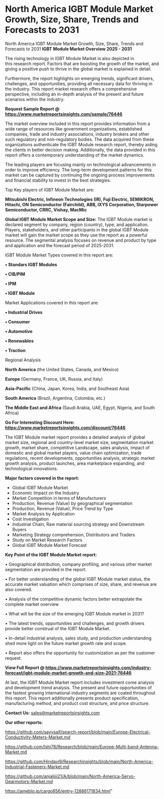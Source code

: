 # North America IGBT Module Market Growth, Size, Share, Trends and Forecasts to 2031
 North America IGBT Module Market Growth, Size, Share, Trends and Forecasts to 2031
<Strong> IGBT Module Market Overview 2025 - 2031</strong>

The rising technology in IGBT Module Market is also depicted in this research report. Factors that are boosting the growth of the market, and giving a positive push to thrive in the global market is explained in detail.

Furthermore, the report highlights on emerging trends, significant drivers, challenges, and opportunities, providing all necessary data for thriving in the industry. This report market research offers a comprehensive perspective, including an in-depth analysis of the present and future scenarios within the industry.

<strong>Request Sample Report @ <a href=https://www.marketreportsinsights.com/sample/76446>https://www.marketreportsinsights.com/sample/76446</a></strong>

The market overview included in this report provides information from a wide range of resources like government organizations, established companies, trade and industry associations, industry brokers and other such regulatory and non-regulatory bodies. The data acquired from these organizations authenticate the IGBT Module research report, thereby aiding the clients in better decision making. Additionally, the data provided in this report offers a contemporary understanding of the market dynamics.

The leading players are focusing mainly on technological advancements in order to improve efficiency. The long-term development patterns for this market can be captured by continuing the ongoing process improvements and financial stability to invest in the best strategies.

Top Key players of IGBT Module Market are:

<strong>Mitsubishi Electric, Infineon Technologies (IR), Fuji Electric, SEMIKRON, Hitachi, ON Semiconductor (Fairchild), ABB, IXYS Corporation, Starpower Semiconductor, CRRC, Vishay, MacMic</strong>

<strong><b>Global IGBT Module Market Scope and Size:</b></strong>
The IGBT Module market is declared segment by company, region (country), type, and application. Players, stakeholders, and other participants in the global IGBT Module market will gain the market scope as they use the report as a powerful resource. The segmental analysis focuses on revenue and product by type and application and the forecast period of 2025-2031.

IGBT Module Market Types covered in this report are:

<strong>• Standars IGBT Modules

• CIB/PIM

• IPM

• IGBT Module</strong>

Market Applications covered in this report are:

<strong>• Industrial Drives

• Consumer

• Automotive

• Renewables

• Traction</strong> 

Regional Analysis

<strong>North America</strong> (the United States, Canada, and Mexico)

<strong>Europe</strong> (Germany, France, UK, Russia, and Italy)

<strong>Asia-Pacific</strong> (China, Japan, Korea, India, and Southeast Asia)

<strong>South America</strong> (Brazil, Argentina, Colombia, etc.)

<strong>The Middle East and Africa</strong> (Saudi Arabia, UAE, Egypt, Nigeria, and South Africa)

<strong>Go For Interesting Discount Here: <a href=https://www.marketreportsinsights.com/discount/76446>https://www.marketreportsinsights.com/discount/76446</a></strong>

The IGBT Module market report provides a detailed analysis of global market size, regional and country-level market size, segmentation market growth, market share, competitive Landscape, sales analysis, impact of domestic and global market players, value chain optimization, trade regulations, recent developments, opportunities analysis, strategic market growth analysis, product launches, area marketplace expanding, and technological innovations.

<strong><b>Major factors covered in the report:</b></strong>
<ul>
  <li>Global IGBT Module Market </li>
  <li>Economic Impact on the Industry</li>
  <li>Market Competition in terms of Manufacturers</li>
  <li>Production, Revenue (Value) by geographical segmentation</li>
  <li>Production, Revenue (Value), Price Trend by Type</li>
  <li>Market Analysis by Application</li>
  <li>Cost Investigation</li>
  <li>Industrial Chain, Raw material sourcing strategy and Downstream Buyers</li>
  <li>Marketing Strategy comprehension, Distributors and Traders</li>
  <li>Study on Market Research Factors</li>
  <li>Global IGBT Module Market Forecast</li>
</ul>

<strong><b>Key Point of the IGBT Module Market report:</b></strong>

• Geographical distribution, company profiling, and various other market segmentation are provided in the report.

• For better understanding of the global IGBT Module market status, the accurate market valuation which comprises of size, share, and revenue are also covered.

• Analysis of the competitive dynamic factors better extrapolate the complete market overview

• What will be the size of the emerging IGBT Module market in 2031?

• The latest trends, opportunities and challenges, and growth drivers provide better construal of the IGBT Module Market.

• In-detail industrial analysis, sales study, and production understanding shed more light on the future market growth rate and scope.

• Report also offers the opportunity for customization as per the customer request.

<strong><b>View Full Report @ <a href=https://www.marketreportsinsights.com/industry-forecast/igbt-module-market-growth-and-size-2021-76446>https://www.marketreportsinsights.com/industry-forecast/igbt-module-market-growth-and-size-2021-76446</a></b></strong>


At last, the IGBT Module Market report includes investment come analysis and development trend analysis. The present and future opportunities of the fastest growing international industry segments are coated throughout this report. This report additionally presents product specification, manufacturing method, and product cost structure, and price structure.

<strong>Contact Us:</strong>
sales@marketreportsinsights.com

<strong>Our other reports:</strong>

<a href=https://github.com/sayysaif/search-report/blob/main/Europe-Electrical-Conductivity-Meters-Market.md>https://github.com/sayysaif/search-report/blob/main/Europe-Electrical-Conductivity-Meters-Market.md</a>

<a href=https://github.com/Ishi78/Research/blob/main/Europe-Multi-band-Antenna-Market.md>https://github.com/Ishi78/Research/blob/main/Europe-Multi-band-Antenna-Market.md</a>

<a href=https://github.com/Hindavi9/Researchinsights/blob/main/North-America-Industrial-Fasteners-Market.md>https://github.com/Hindavi9/Researchinsights/blob/main/North-America-Industrial-Fasteners-Market.md</a>

<a href=https://github.com/anjaliiii21/A/blob/main/North-America-Servo-Gearmotors-Market.md>https://github.com/anjaliiii21/A/blob/main/North-America-Servo-Gearmotors-Market.md</a>

<a href=https://ameblo.jp/cargo656/entry-12886171834.html>https://ameblo.jp/cargo656/entry-12886171834.html</a>"
